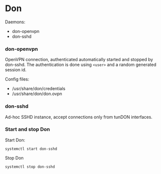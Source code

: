 # Don

Daemons:

- don-openvpn
- don-sshd

### don-openvpn

OpenVPN connection, authenticated automatically started and stopped by don-sshd.
The authentication is done using `<user>` and a random generated session id.

Config files:

- /usr/share/don/credentials
- /usr/share/don/don.ovpn

### don-sshd

Ad-hoc SSHD instance, accept connections only from tunDON interfaces.


### Start and stop Don

Start Don:

```
systemctl start don-sshd
```

Stop Don
```
systemctl stop don-sshd
```